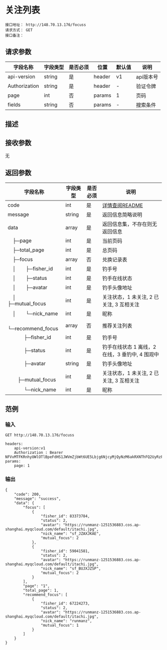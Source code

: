 # 关注列表
```
接口地址： http://148.70.13.176/focuss
请求方式： GET
接口备注：
```
## 请求参数

| 字段名称 | 字段类型 | 是否必须 | 位置 | 默认值 | 说明 |
|    -    |    -    |    -    |  -   |   -   |  -   |
| api-version | string | 是 | header | v1 | api版本号 |
| Authorization | string | 是 | header | - | 验证令牌 |
| page | int | 否 | params | 1 | 页码 |
| fields | string | 否 | params | - | 搜索条件 |

## 描述

## 接收参数

无

## 返回参数

| 字段名称 | 字段类型 | 是否必须 | 说明 |
|    -    |    -    |    -    |   -   |
| code | int | 是 | [详情查阅README](https://github.com/waitforu/docs/blob/master/README.md#%E9%83%A8%E5%88%86%E8%BF%94%E5%9B%9E%E4%BF%A1%E6%81%AFcode%E8%A1%A8) |
| message | string | 是 | 返回信息简略说明 |
| data | array | 是 | 返回信息集，不存在则无返回信息 |
|　├─page | int | 是 | 当前页码 |
|　├─total_page | int | 是 | 总页码 |
|　├─focus | array | 否 | 兑换记录表 |
|　│　　├─fisher_id | int | 是 | 钓手号 |
|　│　　├─status | int | 是 | 钓手在线状态 |
|　│　　├─avatar | int | 是 | 钓手头像地址 |
|　│　　├─mutual_focus | int | 是 | 关注状态，1 未关注, 2 已关注, 3 互相关注 |
|　│　　└─nick_name | int | 是 | 昵称 |
|　└─recommend_focus | array | 否 | 推荐关注列表 |
|　 　　├─fisher_id | int | 是 | 钓手号 |
|　 　　├─status | int | 是 | 钓手在线状态 1 离线，2 在线，3 垂钓中, 4 围观中|
|　 　　├─avatar | string | 是 | 钓手头像地址 |
|　 　　├─mutual_focus | int | 是 | 关注状态，1 未关注, 2 已关注, 3 互相关注 |
|　 　　└─nick_name | int | 是 | 昵称 |
## 范例

### 输入
```
GET http://148.70.13.176/focuss

headers:
	api-version:v1
	Authorization : Bearer NFVvMTFKRnhyUWlOTlBpeFdHS1JWVmZjbWt6UE5Lbjg6NjcyMjQyNzM6akRXNThFQ2UyRzFyM1FSRlpxZDcwVTg0Njd6aU40b2M=
params:
	page: 1
```
### 输出
```
{
    "code": 200,
    "message": "success",
    "data": {
        "focus": [
            {
                "fisher_id": 83373784,
                "status": 2,
                "avatar": "https://runmanz-1251536883.cos.ap-shanghai.myqcloud.com/default/itachi.jpg",
                "nick_name": "sf_JZAXJKAE",
                "mutual_focus": 2
            },
            {
                "fisher_id": 59041581,
                "status": 2,
                "avatar": "https://runmanz-1251536883.cos.ap-shanghai.myqcloud.com/default/itachi.jpg",
                "nick_name": "sf_BUJXJZSP",
                "mutual_focus": 2
            }
        ],
        "page": "1",
        "total_page": 1,
        "recommend_focus": [
            {
                "fisher_id": 67224273,
                "status": 2,
                "avatar": "https://runmanz-1251536883.cos.ap-shanghai.myqcloud.com/default/itachi.jpg",
                "nick_name": "runmanz",
                "mutual_focus": 1
            }
        ]
    }
}
```